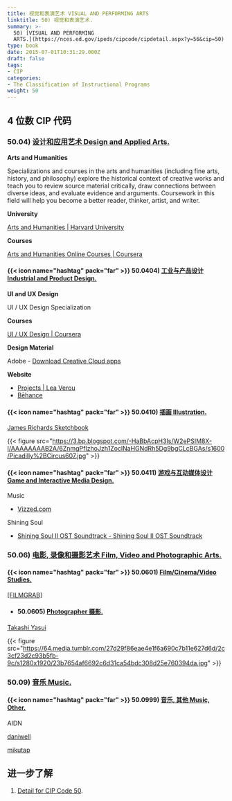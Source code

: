 ```yaml
---
title: 视觉和表演艺术 VISUAL AND PERFORMING ARTS
linktitle: 50) 视觉和表演艺术.
summary: >-
  50) [VISUAL AND PERFORMING
  ARTS.](https://nces.ed.gov/ipeds/cipcode/cipdetail.aspx?y=56&cip=50)
type: book
date: 2015-07-01T10:31:29.000Z
draft: false
tags:
- CIP
categories:
- The Classification of Instructional Programs
weight: 50
---
```


## 4 位数 CIP 代码

### 50.04) [设计和应用艺术 Design and Applied Arts.](https://nces.ed.gov/ipeds/cipcode/cipdetail.aspx?y=56&cip=50.04)

**Arts and Humanities**

Specializations and courses in the arts and humanities (including fine arts, history, and philosophy) explore the historical context of creative works and teach you to review source material critically, draw connections between diverse ideas, and evaluate evidence and arguments. Coursework in this field will help you become a better reader, thinker, artist, and writer.

**University**

[Arts and Humanities | Harvard University](https://www.harvard.edu/on-campus/arts-and-humanities)

**Courses**

[Arts and Humanities Online Courses | Coursera](https://www.coursera.org/browse/arts-and-humanities)

#### {{< icon name="hashtag" pack="far" >}} 50.0404) [工业与产品设计 Industrial and Product Design.](https://nces.ed.gov/ipeds/cipcode/cipdetail.aspx?y=56&cip=50.0404)

**UI and UX Design**

UI / UX Design Specialization

**Courses**

[UI / UX Design | Coursera](https://www.coursera.org/specializations/ui-ux-design)

**Design Material**

Adobe - [Download Creative Cloud apps](https://helpx.adobe.com/download-install/kb/creative-cloud-apps-download.html)

**Website**

- [Projects | Lea Verou](http://lea.verou.me/projects/)
- [Bēhance](https://www.behance.net/)

#### {{< icon name="hashtag" pack="far" >}} 50.0410) [插画 Illustration.](https://nces.ed.gov/ipeds/cipcode/cipdetail.aspx?y=56&cip=50.0410)

[James Richards Sketchbook](http://www.jamesrichardssketchbook.com/)

{{< figure src="https://3.bp.blogspot.com/-HaBbAcpH3Is/W2ePSIM8X-I/AAAAAAAAB2A/6ZnmgPfIzhoJzh1ZoclNaHGNdRh5Dg9bgCLcBGAs/s1600/Picadilly%2BCircus607.jpg" >}}

#### {{< icon name="hashtag" pack="far" >}} 50.0411) [游戏与互动媒体设计 Game and Interactive Media Design.](https://nces.ed.gov/ipeds/cipcode/cipdetail.aspx?y=56&cip=50.0411)

Music
- [Vizzed.com](http://Vizzed.com)

Shining Soul
- [Shining Soul II OST Soundtrack - Shining Soul II OST Soundtrack](https://www.vizzed.com/videogames/music.php?game=10836#/player1?catid=0&trackid=20)

### 50.06) [电影, 录像和摄影艺术 Film, Video and Photographic Arts.](https://nces.ed.gov/ipeds/cipcode/cipdetail.aspx?y=56&cip=50.06)

#### {{< icon name="hashtag" pack="far" >}} 50.0601) [Film/Cinema/Video Studies.](https://nces.ed.gov/ipeds/cipcode/cipdetail.aspx?y=56&cip=50.0601)

[[FILMGRAB]](https://film-grab.com)

- #### 50.0605) [Photographer 摄影.](https://nces.ed.gov/ipeds/cipcode/cipdetail.aspx?y=56&cip=50.0605)

[Takashi Yasui](https://takashiyasui.com)

{{< figure src="https://64.media.tumblr.com/27d29f86eae4e1f6a690c7b11e627d6d/2c3cf23d2c93b5fb-9c/s1280x1920/23b7654af6692c6d31ca54bdc308d25e760394da.jpg" >}}

### 50.09) [音乐 Music.](https://nces.ed.gov/ipeds/cipcode/cipdetail.aspx?y=56&cip=50.09)

#### {{< icon name="hashtag" pack="far" >}} 50.0999) [音乐, 其他 Music, Other.](https://nces.ed.gov/ipeds/cipcode/cipdetail.aspx?y=56&cip=50.0999)

AIDN

[daniwell](https://aidn.jp/about/)

[mikutap](https://mikutap.dcc.cat/)

## 进一步了解

1. [Detail for CIP Code 50](https://nces.ed.gov/ipeds/cipcode/cipdetail.aspx?y=56&cip=50).
